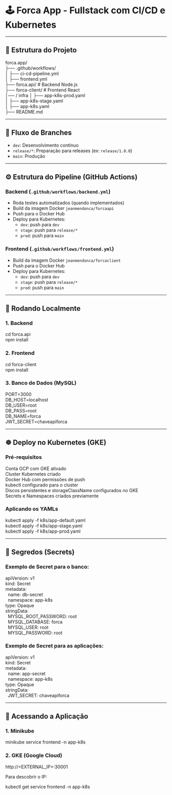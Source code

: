 # 🕹️ Forca App - Fullstack com CI/CD e Kubernetes

---

## 📁 Estrutura do Projeto

forca.app/  
├── .github/workflows/  
│   ├── ci-cd-pipeline.yml  
│   ├── frontend.yml  
├── forca.api/    # Backend Node.js  
├── forca-client/ # Frontend React  
    │── /  infra
│   ├── app-k8s-prod.yaml  
│   ├── app-k8s-stage.yaml  
│   ├── app-k8s.yaml  
├── README.md

---

## 🌿 Fluxo de Branches

- `dev`: Desenvolvimento contínuo  
- `release/*`: Preparação para releases (ex: `release/1.0.0`)  
- `main`: Produção  

---

## ⚙️ Estrutura do Pipeline (GitHub Actions)

### Backend (`.github/workflows/backend.yml`)

- Roda testes automatizados (quando implementados)  
- Build da imagem Docker `jeanmendonca/forcaapi`  
- Push para o Docker Hub  
- Deploy para Kubernetes:  
  - `dev`: push para `dev`  
  - `stage`: push para `release/*`  
  - `prod`: push para `main`  

### Frontend (`.github/workflows/frontend.yml`)

- Build da imagem Docker `jeanmendonca/forcaclient`  
- Push para o Docker Hub  
- Deploy para Kubernetes:  
  - `dev`: push para `dev`  
  - `stage`: push para `release/*`  
  - `prod`: push para `main`  

---

## 🧪 Rodando Localmente

### 1. Backend

cd forca.api  
npm install   

### 2. Frontend

cd forca-client  
npm install  

### 3. Banco de Dados (MySQL)

PORT=3000  
DB_HOST=localhost  
DB_USER=root  
DB_PASS=root  
DB_NAME=forca  
JWT_SECRET=chaveapiforca  

---

## ☸️ Deploy no Kubernetes (GKE)

### Pré-requisitos

Conta GCP com GKE ativado  
Cluster Kubernetes criado  
Docker Hub com permissões de push  
kubectl configurado para o cluster  
Discos persistentes e storageClassName configurados no GKE  
Secrets e Namespaces criados previamente  

### Aplicando os YAMLs

kubectl apply -f k8s/app-default.yaml  
kubectl apply -f k8s/app-stage.yaml  
kubectl apply -f k8s/app-prod.yaml  

---

## 🔐 Segredos (Secrets)

### Exemplo de Secret para o banco:

apiVersion: v1  
kind: Secret  
metadata:  
&nbsp;&nbsp;name: db-secret  
&nbsp;&nbsp;namespace: app-k8s  
type: Opaque  
stringData:  
&nbsp;&nbsp;MYSQL_ROOT_PASSWORD: root  
&nbsp;&nbsp;MYSQL_DATABASE: forca  
&nbsp;&nbsp;MYSQL_USER: root  
&nbsp;&nbsp;MYSQL_PASSWORD: root  

### Exemplo de Secret para as aplicações:

apiVersion: v1  
kind: Secret  
metadata:  
&nbsp;&nbsp;name: app-secret  
&nbsp;&nbsp;namespace: app-k8s  
type: Opaque  
stringData:  
&nbsp;&nbsp;JWT_SECRET: chaveapiforca  

---

## 🚀 Acessando a Aplicação

### 1. Minikube

minikube service frontend -n app-k8s  

### 2. GKE (Google Cloud)

http://<EXTERNAL_IP>:30001  

Para descobrir o IP:

kubectl get service frontend -n app-k8s  
